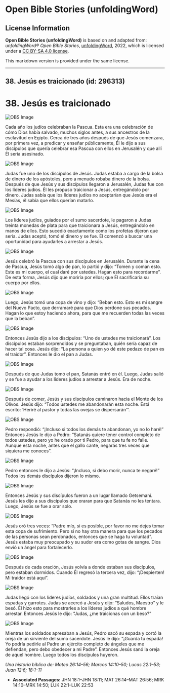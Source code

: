 # Open Bible Stories (unfoldingWord)

## License Information

**Open Bible Stories (unfoldingWord)** is based on and adapted from: _unfoldingWord® Open Bible Stories_, [unfoldingWord](https://unfoldingword.org/utw), 2022, which is licensed under a [CC BY-SA 4.0 license](https://creativecommons.org/licenses/by-sa/4.0/legalcode.en).

This markdown version is provided under the same license.



--------------------------------

## 38. Jesús es traicionado (id: 296313)

38\. Jesús es traicionado
=========================

![OBS Image](https://cdn.door43.org/obs/jpg/360px/obs-en-38-01.jpg)

Cada año los judíos celebraban la Pascua. Esta era una celebración de cómo Dios había salvado, muchos siglos antes, a sus ancestros de la esclavitud en Egipto. Cerca de tres años después de que Jesús comenzara, por primera vez, a predicar y enseñar públicamente, Él le dijo a sus discípulos que quería celebrar esa Pascua con ellos en Jerusalén y que allí Él sería asesinado.

![OBS Image](https://cdn.door43.org/obs/jpg/360px/obs-en-38-02.jpg)

Judas fue uno de los discípulos de Jesús. Judas estaba a cargo de la bolsa de dinero de los apóstoles, pero a menudo robaba dinero de la bolsa. Después de que Jesús y sus discípulos llegaron a Jerusalén, Judas fue con los líderes judíos. Él les propuso traicionar a Jesús, entregándolo por dinero. Judas sabía que los líderes judíos no aceptarían que Jesús era el Mesías, él sabía que ellos querían matarlo.

![OBS Image](https://cdn.door43.org/obs/jpg/360px/obs-en-38-03.jpg)

Los líderes judíos, guiados por el sumo sacerdote, le pagaron a Judas treinta monedas de plata para que traicionara a Jesús, entregándolo en manos de ellos. Esto sucedió exactamente como los profetas dijeron que sería. Judas aceptó, tomó el dinero y se fue. Él comenzó a buscar una oportunidad para ayudarles a arrestar a Jesús.

![OBS Image](https://cdn.door43.org/obs/jpg/360px/obs-en-38-04.jpg)

Jesús celebró la Pascua con sus discípulos en Jerusalén. Durante la cena de Pascua, Jesús tomó algo de pan, lo partió y dijo: “Tomen y coman esto. Este es mi cuerpo, el cual daré por ustedes. Hagan esto para recordarme”. De esta forma, Jesús dijo que moriría por ellos; que Él sacrificaría su cuerpo por ellos.

![OBS Image](https://cdn.door43.org/obs/jpg/360px/obs-en-38-05.jpg)

Luego, Jesús tomó una copa de vino y dijo: “Beban esto. Esto es mi sangre del Nuevo Pacto, que derramaré para que Dios perdone sus pecados. Hagan lo que estoy haciendo ahora, para que me recuerden todas las veces que la beban”.

![OBS Image](https://cdn.door43.org/obs/jpg/360px/obs-en-38-06.jpg)

Entonces Jesús dijo a los discípulos: “Uno de ustedes me traicionará”. Los discípulos estaban sorprendidos y se preguntaban, quién sería capaz de hacer tal cosa. Jesús dijo: “La persona a quien yo dé este pedazo de pan es el traidor”. Entonces le dio el pan a Judas.

![OBS Image](https://cdn.door43.org/obs/jpg/360px/obs-en-38-07.jpg)

Después de que Judas tomó el pan, Satanás entró en él. Luego, Judas salió y se fue a ayudar a los líderes judíos a arrestar a Jesús. Era de noche.

![OBS Image](https://cdn.door43.org/obs/jpg/360px/obs-en-38-08.jpg)

Después de comer, Jesús y sus discípulos caminaron hacia el Monte de los Olivos. Jesús dijo: “Todos ustedes me abandonarán esta noche. Está escrito: ‘Heriré al pastor y todas las ovejas se dispersarán’”.

![OBS Image](https://cdn.door43.org/obs/jpg/360px/obs-en-38-09.jpg)

Pedro respondió: “¡Incluso si todos los demás te abandonan, yo no lo haré!” Entonces Jesús le dijo a Pedro: “Satanás quiere tener control completo de todos ustedes, pero yo he orado por ti Pedro, para que tu fe no falle. Aunque esta noche, antes que el gallo cante, negarás tres veces que siquiera me conoces”.

![OBS Image](https://cdn.door43.org/obs/jpg/360px/obs-en-38-10.jpg)

Pedro entonces le dijo a Jesús: “¡Incluso, si debo morir, nunca te negaré!” Todos los demás discípulos dijeron lo mismo.

![OBS Image](https://cdn.door43.org/obs/jpg/360px/obs-en-38-11.jpg)

Entonces Jesús y sus discípulos fueron a un lugar llamado Getsemaní. Jesús les dijo a sus discípulos que oraran para que Satanás no les tentara. Luego, Jesús se fue a orar solo.

![OBS Image](https://cdn.door43.org/obs/jpg/360px/obs-en-38-12.jpg)

Jesús oró tres veces: “Padre mío, si es posible, por favor no me dejes tomar esta copa de sufrimiento. Pero si no hay otra manera para que los pecados de las personas sean perdonados, entonces que se haga tu voluntad”. Jesús estaba muy preocupado y su sudor era como gotas de sangre. Dios envió un ángel para fortalecerlo.

![OBS Image](https://cdn.door43.org/obs/jpg/360px/obs-en-38-13.jpg)

Después de cada oración, Jesús volvía a donde estaban sus discípulos, pero estaban dormidos. Cuando Él regresó la tercera vez, dijo: “¡Despierten! Mi traidor está aquí”.

![OBS Image](https://cdn.door43.org/obs/jpg/360px/obs-en-38-14.jpg)

Judas llegó con los líderes judíos, soldados y una gran multitud. Ellos traían espadas y garrotes. Judas se acercó a Jesús y dijo: “Saludos, Maestro” y le besó. Él hizo esto para mostrarles a los líderes judíos a qué hombre arrestar. Entonces Jesús le dijo: “Judas, ¿me traicionas con un beso?”

![OBS Image](https://cdn.door43.org/obs/jpg/360px/obs-en-38-15.jpg)

Mientras los soldados apresaban a Jesús, Pedro sacó su espada y cortó la oreja de un sirviente del sumo sacerdote. Jesús le dijo: “¡Guarda tu espada! Yo podría pedirle al Padre un ejército completo de ángeles que me defiendan, pero debo obedecer a mi Padre”. Entonces Jesús sanó la oreja de aquel hombre. Luego todos los discípulos huyeron.

*Una historia bíblica de: Mateo 26:14–56; Marcos 14:10–50; Lucas 22:1–53; Juan 12:6; 18:1–11*

* **Associated Passages:** JHN 18:1–JHN 18:11; MAT 26:14–MAT 26:56; MRK 14:10–MRK 14:50; LUK 22:1–LUK 22:53

